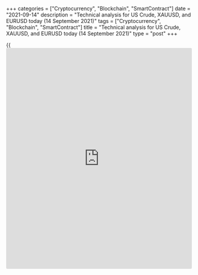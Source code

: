 +++
categories = ["Cryptocurrency", "Blockchain", "SmartContract"]
date = "2021-09-14"
description = "Technical analysis for US Crude, XAUUSD, and EURUSD today (14 September 2021)"
tags = ["Cryptocurrency", "Blockchain", "SmartContract"]
title = "Technical analysis for US Crude, XAUUSD, and EURUSD today (14 September 2021)"
type = "post"
+++

{{<iframe id="large-banner" src="https://www.bounty.group/#slide=24.0" width="100%" height="600" scrolling="no" style="border: 0px solid rgb(216, 221, 230); border-radius: 3px;">}}

2021-09-14

2021-09-14

Short-term analysis for oil, gold, and EURUSD for 14.09.2021Alex
Rodionov

I welcome my fellow traders! I have made a price forecast for US Crude,
XAUUSD, and EURUSD using a combination of margin zones methodology and
technical analysis. Based on the market analysis, I suggest entry
signals for intraday traders.

Yesterday, the euro broke out the Intermediary Zone 1.1820 - 1.1812.

The article covers the following subjects:

## Oil price forecast for today: USCrude analysis

Yesterday, oil reached the resistance level of 70.33. This level was the
main target for purchases in the zone of 67.87 - 67.17. Now the level
70.33 has been broken out, so now a new target is Target Zone 2 72.85 -
72.32.

It is profitable to look for new purchases on correction at strong
supports: Additional Zone 69.63 - 69.50 and Intermediary Zone 68.36 -
68.10.

To sell oil, a trend reversal by breaking out the Intermediary Zone and
price consolidation below are required.

### [USCrude][1] trading ideas for today:

  1. Buy according to the pattern in Additional Zone 69.63 - 69.50. TakeProfit: Target Zone 2 72.85 - 72.32. StopLoss: according to the pattern rules.

  2. Buy according to the pattern in Intermediary Zone 68.36 - 68.10. TakeProfit: Target Zone 2 72.85 - 72.32. StopLoss: according to the pattern rules.

* * *

## Gold price forecast for today: XAUUSD analysis

The XAUUSD bears are trying to break out support level 1787 within a
short-term downtrend. If successful, the next target for sales will be
the Gold Zone 1772-1770.

Otherwise, the price will rise to the Intermediary Zone 1805 - 1803
which serves as the trend's key resistance. In this case, watch if
buyers manage to break out the zone and reverse the trend, or a false
breakout of the September 10 high and a new decline will occur.

### [XAUUSD][2] trading ideas for today:

Watch the market.

* * *

## Euro/Dollar forecast for today: EURUSD analysis

Yesterday, the euro broke out the Intermediary Zone 1.1820 - 1.1812, but
the price closed within the zone at the US trading session. Therefore,
it is too early to draw conclusions about the short-term trend's
reversal down. However, the preconditions have been created, so the euro
key resistance for the next few days is the zone of 1.1867 - 1.1858.

If the resistance of 1.1867 - 1.1858 is broken out as part of the
growth, then there will be every reason to buy the euro with the target
at the upper Target Zone 1.1963 - 1.1946.

If the resistance 1.1867 - 1.1858 is held, and then a sell pattern is
formed, it will be possible to sell the euro with the target at the
lower Target Zone 1.1733 - 1.1715.

### [EURUSD][3] trading ideas for today:

Sell according to the pattern in the zone of 1.1867 - 1.1858.
TakeProfit: 1.1774, Target Zone 1.1733 - 1.1715. StopLoss: according to
the pattern rules.

* * *

P.S. Did you like my article? Share it in social networks: it will be
the best “thank you" :)

Ask me questions and comment below. I’ll be glad to answer your
questions and give necessary explanations.

 **Useful links:**

  * I recommend trying to trade with a reliable broker [here][4]. The system allows you to trade by yourself or copy successful traders from all across the globe.
  * Use my promo-code BLOG for getting deposit bonus 50% on LiteForex platform. Just enter this code in the appropriate field while [depositing][5] your trading account.
  * Telegram chat for traders: <t.me/liteforexengchat>. We are sharing the signals and trading experience
  * Telegram channel with high-quality analytics, Forex reviews, training articles, and other useful things for traders <t.me/liteforex>

## Price chart of EURUSD in real time mode

The content of this article reflects the author’s opinion and does not
necessarily reflect the official position of LiteForex. The material
published on this page is provided for informational purposes only and
should not be considered as the provision of investment advice for the
purposes of Directive 2004/39/EC.

Rate this article:

{{value}}

( {{count}} {{title}} )

   1. my.liteforex.com/trading?type=oil
   2. my.liteforex.com/trading/chart?symbol=XAUUSD&returnUrl=true
   3. my.liteforex.com/trading/chart?symbol=EURUSD&returnUrl=true
   4. my.liteforex.com/?category=analysts-opinions&slug=short-term-analysis-for-oil-gold-and-eurusd-for-14092021&openPopup=%2Fregistration%2Fpopup&utm_source=blog&utm_medium=article&utm_campaign=bonus
   5. my.liteforex.com/deposit/?category=analysts-opinions&slug=short-term-analysis-for-oil-gold-and-eurusd-for-14092021&promo_code=BLOG&utm_source=blog&utm_medium=article&utm_campaign=bonus